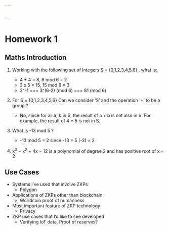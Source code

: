 ```yaml
---


---
```


<h1 id="homework-1">Homework 1</h1>
<h2 id="maths-introduction">Maths Introduction</h2>
<ol>
<li>
<p>Working with the following set of Integers S = {0,1,2,3,4,5,6} , what is:</p>
<ul>
<li>4 + 4 = 8, 8 mod 6 = 2</li>
<li>3 x 5 = 15, 15 mod 6 = 3</li>
<li>3^-1 === 3^(6-2) (mod 6) ===  81 (mod 6)</li>
</ul>
</li>
<li>
<p>For S = {0,1,2,3,4,5,6} Can we consider ‘S’ and the operation ‘+’ to be a group ?</p>
<ul>
<li>No, since for all a, b in S, the result of a + b is not also in S. For example, the result of  4 + 5 is not in S.</li>
</ul>
</li>
<li>
<p>What is -13 mod 5 ?</p>
<ul>
<li>-13 mod 5 = 2 since -13 = 5 (-3) + 2</li>
</ul>
</li>
<li>
<p>x<sup>3</sup> − x<sup>2</sup>  + 4x − 12 is a polynomial of degree 2 and has positive root of x = 2</p>
</li>
</ol>
<h2 id="use-cases">Use Cases</h2>
<ul>
<li>Systems I’ve used that involve ZKPs
<ul>
<li>Polygon</li>
</ul>
</li>
<li>Applications of ZKPs other than blockchain
<ul>
<li>Worldcoin proof of  humanness</li>
</ul>
</li>
<li>Most important feature of ZKP technology
<ul>
<li>Privacy</li>
</ul>
</li>
<li>ZKP use cases that I’d like to see developed
<ul>
<li>Verifying IoT data, Proof of reserves?</li>
</ul>
</li>
</ul>

